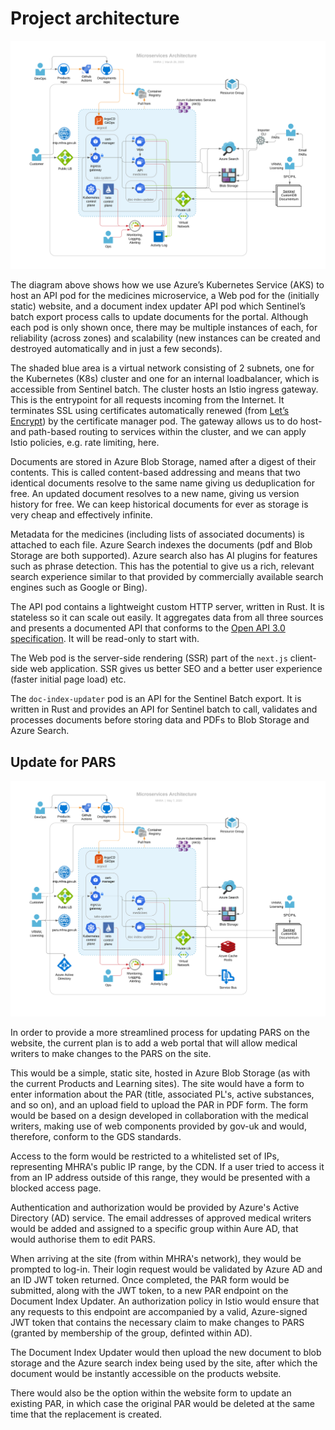 # Project architecture

![](./architecture.svg)

The diagram above shows how we use Azure’s Kubernetes Service (AKS) to host an API pod for the medicines microservice, a Web pod for the (initially static) website, and a document index updater API pod which Sentinel’s batch export process calls to update documents for the portal. Although each pod is only shown once, there may be multiple instances of each, for reliability (across zones) and scalability (new instances can be created and destroyed automatically and in just a few seconds).

The shaded blue area is a virtual network consisting of 2 subnets, one for the Kubernetes (K8s) cluster and one for an internal loadbalancer, which is accessible from Sentinel batch. The cluster hosts an Istio ingress gateway. This is the entrypoint for all requests incoming from the Internet. It terminates SSL using certificates automatically renewed (from [Let’s Encrypt](https://letsencrypt.org/)) by the certificate manager pod. The gateway allows us to do host- and path-based routing to services within the cluster, and we can apply Istio policies, e.g. rate limiting, here.

Documents are stored in Azure Blob Storage, named after a digest of their contents. This is called content-based addressing and means that two identical documents resolve to the same name giving us deduplication for free. An updated document resolves to a new name, giving us version history for free. We can keep historical documents for ever as storage is very cheap and effectively infinite.

Metadata for the medicines (including lists of associated documents) is attached to each file. Azure Search indexes the documents (pdf and Blob Storage are both supported). Azure search also has AI plugins for features such as phrase detection. This has the potential to give us a rich, relevant search experience similar to that provided by commercially available search engines such as Google or Bing).

The API pod contains a lightweight custom HTTP server, written in Rust. It is stateless so it can scale out easily. It aggregates data from all three sources and presents a documented API that conforms to the [Open API 3.0 specification](https://github.com/OAI/OpenAPI-Specification/blob/master/versions/3.0.2.md). It will be read-only to start with.

The Web pod is the server-side rendering (SSR) part of the `next.js` client-side web application. SSR gives us better SEO and a better user experience (faster initial page load) etc.

The `doc-index-updater` pod is an API for the Sentinel Batch export. It is written in Rust and provides an API for Sentinel batch to call, validates and processes documents before storing data and PDFs to Blob Storage and Azure Search.

## Update for PARS

![](./architecture_pars.svg)

In order to provide a more streamlined process for updating PARS on the website, the current plan is to add a web portal that will allow medical writers to make changes to the PARS on the site.

This would be a simple, static site, hosted in Azure Blob Storage (as with the current Products and Learning sites). The site would have a form to enter information about the PAR (title, associated PL's, active substances, and so on), and an upload field to upload the PAR in PDF form. The form would be based on a design developed in collaboration with the medical writers, making use of web components provided by gov-uk and would, therefore, conform to the GDS standards.

Access to the form would be restricted to a whitelisted set of IPs, representing MHRA's public IP range, by the CDN. If a user tried to access it from an IP address outside of this range, they would be presented with a blocked access page.

Authentication and authorization would be provided by Azure's Active Directory (AD) service. The email addresses of approved medical writers would be added and assigned to a specific group within Aure AD, that would authorise them to edit PARS.

When arriving at the site (from within MHRA's network), they would be prompted to log-in. Their login request would be validated by Azure AD and an ID JWT token returned. Once completed, the PAR form would be submitted, along with the JWT token, to a new PAR endpoint on the Document Index Updater. An authorization policy in Istio would ensure that any requests to this endpoint are accompanied by a valid, Azure-signed JWT token that contains the necessary claim to make changes to PARS (granted by membership of the group, definted within AD).

The Document Index Updater would then upload the new document to blob storage and the Azure search index being used by the site, after which the document would be instantly accessible on the products website.

There would also be the option within the website form to update an existing PAR, in which case the original PAR would be deleted at the same time that the replacement is created.
